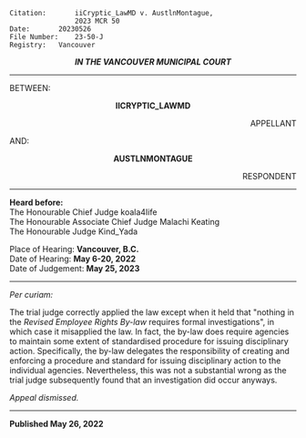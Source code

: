 	Citation:       iiCryptic_LawMD v. AustlnMontague,
                	2023 MCR 50
	Date:		20230526
	File Number:	23-50-J
	Registry:	Vancouver

<p align="center"><b><i>
				IN THE VANCOUVER MUNICIPAL COURT
</b></i>

---

BETWEEN:
<p align="center"><b>		IICRYPTIC_LAWMD			</b>
<p align="right">		APPELLANT
<p>				AND:
<p align="center"><b>		AUSTLNMONTAGUE			</b>
<p align="right">		RESPONDENT

---
	
**Heard before:**
<br> The Honourable Chief Judge koala4Iife
<br> The Honourable Associate Chief Judge Malachi Keating
<br> The Honourable Judge Kind_Yada

Place of Hearing: **Vancouver, B.C.**
<br>				Date of Hearing: **May 6-20, 2022**
<br>				Date of Judgement: **May 25, 2023**
	
---

*Per curiam:*

  The trial judge correctly applied the law except when it held that "nothing in the *Revised Employee Rights By-law* requires formal investigations", in which case it misapplied the law. In fact, the by-law does require agencies to maintain some extent of standardised procedure for issuing disciplinary action. Specifically, the by-law delegates the responsibility of creating and enforcing a procedure and standard for issuing disciplinary action to the individual agencies. Nevertheless, this was not a substantial wrong as the trial judge subsequently found that an investigation did occur anyways.
  
  *Appeal dismissed.*

---
	
**Published May 26, 2022**
